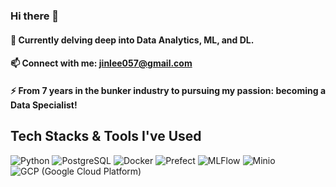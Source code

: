 ### Hi there 👋
#### 🌱 Currently delving deep into Data Analytics, ML, and DL.
#### 📫 Connect with me: jinlee057@gmail.com
#### ⚡ From 7 years in the bunker industry to pursuing my passion: becoming a Data Specialist!

## Tech Stacks & Tools I've Used

![Python](https://img.shields.io/badge/-Python-black?style=flat-square&logo=python) ![PostgreSQL](https://img.shields.io/badge/-PostgreSQL-336791?style=flat-square&logo=postgresql) ![Docker](https://img.shields.io/badge/-Docker-2496ED?style=flat-square&logo=docker)
![Prefect](https://img.shields.io/badge/-Prefect-5F4B8B?style=flat-square&logo=prefect) ![MLFlow](https://img.shields.io/badge/-MLFlow-FF3621?style=flat-square&logo=mlflow) ![Minio](https://img.shields.io/badge/-Minio-FAE042?style=flat-square&logo=minio)
 ![GCP (Google Cloud Platform)](https://img.shields.io/badge/-GCP-4285F4?style=flat-square&logo=google-cloud)


<!--
**Jinlee057/jinlee057** is a ✨ _special_ ✨ repository because its `README.md` (this file) appears on your GitHub profile.

Here are some ideas to get you started:

- 🔭 I’m currently working on ...
- 🌱 I’m currently learning ...
- 👯 I’m looking to collaborate on ...
- 🤔 I’m looking for help with ...
- 💬 Ask me about ...
- 📫 How to reach me: ...
- 😄 Pronouns: ...
- ⚡ Fun fact: ...
-->
